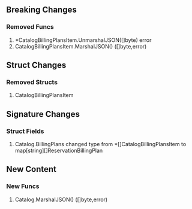## Breaking Changes

### Removed Funcs

1. *CatalogBillingPlansItem.UnmarshalJSON([]byte) error
1. CatalogBillingPlansItem.MarshalJSON() ([]byte,error)

## Struct Changes

### Removed Structs

1. CatalogBillingPlansItem

## Signature Changes

### Struct Fields

1. Catalog.BillingPlans changed type from *[]CatalogBillingPlansItem to map[string][]ReservationBillingPlan

## New Content

### New Funcs

1. Catalog.MarshalJSON() ([]byte,error)

